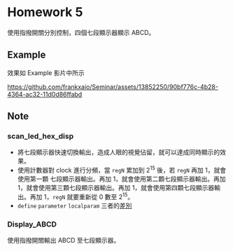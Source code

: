 # Homework 5

使用指撥開關分別控制，四個七段顯示器顯示 ABCD。

## Example 

效果如 Example 影片中所示

https://github.com/frankxaio/Seminar/assets/13852250/90bf776c-4b28-4364-ac32-11d0d86ffabd

## Note

### scan_led_hex_disp 
- 將七段顯示器快速切換輸出，造成人眼的視覺佔留，就可以達成同時顯示的效果。
- 使用計數器對 clock 進行分頻，當 `regN` 累加到 $2^{15}$ 後，若 `regN` 再加 1，就會使用第一顆 七段顯示器輸出。再加 1，就會使用第二顆七段顯示器輸出。再加 1，就會使用第三顆七段顯示器輸出。再加 1，就會使用第四顆七段顯示器輸出。再加 1，`regN` 就要重新從 $0$ 數至 $2^{15}$。
- `define` `parameter` `localparam` 三者的[差別](https://blog.csdn.net/m0_46345246/article/details/119336267)

### Display_ABCD
使用指撥開關輸出 ABCD 至七段顯示器。
